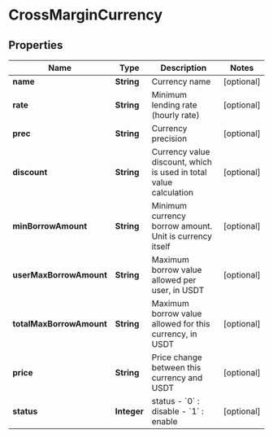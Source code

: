 
# CrossMarginCurrency

## Properties

Name | Type | Description | Notes
------------ | ------------- | ------------- | -------------
**name** | **String** | Currency name |  [optional]
**rate** | **String** | Minimum lending rate (hourly rate) |  [optional]
**prec** | **String** | Currency precision |  [optional]
**discount** | **String** | Currency value discount, which is used in total value calculation |  [optional]
**minBorrowAmount** | **String** | Minimum currency borrow amount. Unit is currency itself |  [optional]
**userMaxBorrowAmount** | **String** | Maximum borrow value allowed per user, in USDT |  [optional]
**totalMaxBorrowAmount** | **String** | Maximum borrow value allowed for this currency, in USDT |  [optional]
**price** | **String** | Price change between this currency and USDT |  [optional]
**status** | **Integer** | status  - &#x60;0&#x60; : disable  - &#x60;1&#x60; : enable |  [optional]

